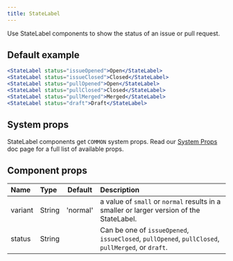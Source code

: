 ```yaml
---
title: StateLabel
---
```

Use StateLabel components to show the status of an issue or pull request.

## Default example

```jsx live
<StateLabel status="issueOpened">Open</StateLabel>
<StateLabel status="issueClosed">Closed</StateLabel>
<StateLabel status="pullOpened">Open</StateLabel>
<StateLabel status="pullClosed">Closed</StateLabel>
<StateLabel status="pullMerged">Merged</StateLabel>
<StateLabel status="draft">Draft</StateLabel>
```

## System props

StateLabel components get `COMMON` system props. Read our [System Props](/system-props) doc page for a full list of available props.

## Component props

| Name | Type | Default | Description |
| :- | :- | :-: | :- |
| variant | String | 'normal' | a value of `small` or `normal` results in a smaller or larger version of the StateLabel. |
| status | String | | Can be one of `issueOpened`, `issueClosed`, `pullOpened`, `pullClosed`, `pullMerged`, or `draft`.
